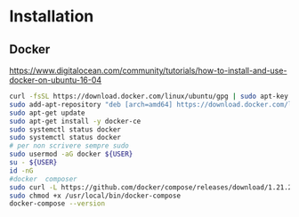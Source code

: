 # Installation
## Docker
https://www.digitalocean.com/community/tutorials/how-to-install-and-use-docker-on-ubuntu-16-04
```sh
curl -fsSL https://download.docker.com/linux/ubuntu/gpg | sudo apt-key add -
sudo add-apt-repository "deb [arch=amd64] https://download.docker.com/linux/ubuntu $(lsb_release -cs) stable"
sudo apt-get update
sudo apt-get install -y docker-ce
sudo systemctl status docker
sudo systemctl status docker
# per non scrivere sempre sudo
sudo usermod -aG docker ${USER}
su - ${USER}
id -nG
#docker  composer
sudo curl -L https://github.com/docker/compose/releases/download/1.21.2/docker-compose-$(uname -s)-$(uname -m) -o /usr/local/bin/docker-compose
sudo chmod +x /usr/local/bin/docker-compose
docker-compose --version
```
